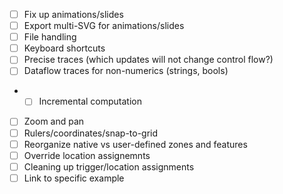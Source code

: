 - [ ] Fix up animations/slides
- [ ] Export multi-SVG for animations/slides
- [ ] File handling
- [ ] Keyboard shortcuts
- [ ] Precise traces (which updates will not change control flow?)
- [ ] Dataflow traces for non-numerics (strings, bools)
- - [ ] Incremental computation
- [ ] Zoom and pan
- [ ] Rulers/coordinates/snap-to-grid
- [ ] Reorganize native vs user-defined zones and features
- [ ] Override location assignemnts
- [ ] Cleaning up trigger/location assignments
- [ ] Link to specific example
